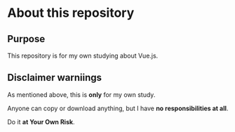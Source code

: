 # About this repository

## Purpose

This repository is for my own studying about Vue.js.

## Disclaimer warniings

As mentioned above, this is **only** for my own study.

Anyone can copy or download anything, but I have **no responsibilities at all**.

Do it **at Your Own Risk**.
